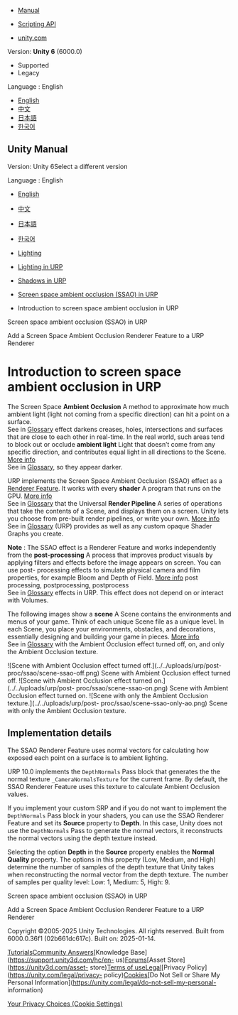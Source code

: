 [](https://docs.unity3d.com)

  * [Manual](../Manual/index.html)
  * [Scripting API](../ScriptReference/index.html)

  * [unity.com](https://unity.com/)

Version: **Unity 6** (6000.0)

  * Supported
  * Legacy

Language : English

  * [English](/Manual/urp/post-processing-ssao.html)
  * [中文](/cn/current/Manual/urp/post-processing-ssao.html)
  * [日本語](/ja/current/Manual/urp/post-processing-ssao.html)
  * [한국어](/kr/current/Manual/urp/post-processing-ssao.html)

[](https://docs.unity3d.com)

## Unity Manual

Version: Unity 6Select a different version

Language : English

  * [English](/Manual/urp/post-processing-ssao.html)
  * [中文](/cn/current/Manual/urp/post-processing-ssao.html)
  * [日本語](/ja/current/Manual/urp/post-processing-ssao.html)
  * [한국어](/kr/current/Manual/urp/post-processing-ssao.html)

  * [Lighting](../LightingOverview.html)
  * [Lighting in URP](../urp/lighting-landing.html)
  * [Shadows in URP](../urp/Shadows-in-URP.html)
  * [Screen space ambient occlusion (SSAO) in URP](../urp/post-processing-ssao-landing.html)
  * Introduction to screen space ambient occlusion in URP

[](../urp/post-processing-ssao-landing.html)

Screen space ambient occlusion (SSAO) in URP

[](../urp/add-ssao-renderer-feature-to-renderer.html)

Add a Screen Space Ambient Occlusion Renderer Feature to a URP Renderer

# Introduction to screen space ambient occlusion in URP

The Screen Space **Ambient Occlusion** A method to approximate how much
ambient light (light not coming from a specific direction) can hit a point on
a surface.  
See in [Glossary](../Glossary.html#Ambientocclusion) effect darkens creases,
holes, intersections and surfaces that are close to each other in real-time.
In the real world, such areas tend to block out or occlude **ambient light**
Light that doesn’t come from any specific direction, and contributes equal
light in all directions to the Scene. [More info](../lighting-window.html)  
See in [Glossary](../Glossary.html#Ambientlight), so they appear darker.

URP implements the Screen Space Ambient Occlusion (SSAO) effect as a [Renderer
Feature](urp-renderer-feature.html). It works with every **shader** A program
that runs on the GPU. [More info](../Shaders.html)  
See in [Glossary](../Glossary.html#Shader) that the Universal **Render
Pipeline** A series of operations that take the contents of a Scene, and
displays them on a screen. Unity lets you choose from pre-built render
pipelines, or write your own. [More info](../render-pipelines.html)  
See in [Glossary](../Glossary.html#Renderpipeline) (URP) provides as well as
any custom opaque Shader Graphs you create.

**Note** : The SSAO effect is a Renderer Feature and works independently from
the **post-processing** A process that improves product visuals by applying
filters and effects before the image appears on screen. You can use post-
processing effects to simulate physical camera and film properties, for
example Bloom and Depth of Field. [More info](../PostProcessingOverview.html)
post processing, postprocessing, postprocess  
See in [Glossary](../Glossary.html#post-processing) effects in URP. This
effect does not depend on or interact with Volumes.

The following images show a **scene** A Scene contains the environments and
menus of your game. Think of each unique Scene file as a unique level. In each
Scene, you place your environments, obstacles, and decorations, essentially
designing and building your game in pieces. [More
info](../CreatingScenes.html)  
See in [Glossary](../Glossary.html#Scene) with the Ambient Occlusion effect
turned off, on, and only the Ambient Occlusion texture.

![Scene with Ambient Occlusion effect turned off.](../../uploads/urp/post-
proc/ssao/scene-ssao-off.png) Scene with Ambient Occlusion effect turned off.
![Scene with Ambient Occlusion effect turned on.](../../uploads/urp/post-
proc/ssao/scene-ssao-on.png) Scene with Ambient Occlusion effect turned on.
![Scene with only the Ambient Occlusion texture.](../../uploads/urp/post-
proc/ssao/scene-ssao-only-ao.png) Scene with only the Ambient Occlusion
texture.

## Implementation details

The SSAO Renderer Feature uses normal vectors for calculating how exposed each
point on a surface is to ambient lighting.

URP 10.0 implements the `DepthNormals` Pass block that generates the the
normal texture `_CameraNormalsTexture` for the current frame. By default, the
SSAO Renderer Feature uses this texture to calculate Ambient Occlusion values.

If you implement your custom SRP and if you do not want to implement the
`DepthNormals` Pass block in your shaders, you can use the SSAO Renderer
Feature and set its **Source** property to **Depth**. In this case, Unity does
not use the `DepthNormals` Pass to generate the normal vectors, it
reconstructs the normal vectors using the depth texture instead.

Selecting the option **Depth** in the **Source** property enables the **Normal
Quality** property. The options in this property (Low, Medium, and High)
determine the number of samples of the depth texture that Unity takes when
reconstructing the normal vector from the depth texture. The number of samples
per quality level: Low: 1, Medium: 5, High: 9.

[](../urp/post-processing-ssao-landing.html)

Screen space ambient occlusion (SSAO) in URP

[](../urp/add-ssao-renderer-feature-to-renderer.html)

Add a Screen Space Ambient Occlusion Renderer Feature to a URP Renderer

Copyright ©2005-2025 Unity Technologies. All rights reserved. Built from
6000.0.36f1 (02b661dc617c). Built on: 2025-01-14.

[Tutorials](https://learn.unity.com/)[Community
Answers](https://answers.unity3d.com)[Knowledge
Base](https://support.unity3d.com/hc/en-
us)[Forums](https://forum.unity3d.com)[Asset Store](https://unity3d.com/asset-
store)[Terms of
use](https://docs.unity3d.com/Manual/TermsOfUse.html)[Legal](https://unity.com/legal)[Privacy
Policy](https://unity.com/legal/privacy-
policy)[Cookies](https://unity.com/legal/cookie-policy)[Do Not Sell or Share
My Personal Information](https://unity.com/legal/do-not-sell-my-personal-
information)

[Your Privacy Choices (Cookie Settings)](javascript:void\(0\);)

